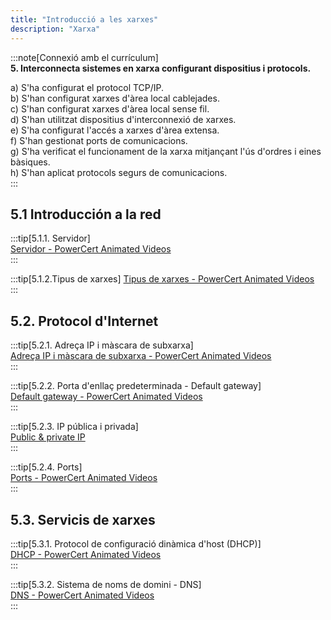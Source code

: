 ```yaml
---  
title: "Introducció a les xarxes"  
description: "Xarxa"  
---  
```


:::note[Connexió amb el currículum]  
**5. Interconnecta sistemes en xarxa configurant dispositius i protocols.**    

a) S'ha configurat el protocol TCP/IP.  
b) S'han configurat xarxes d'àrea local cablejades.  
c) S'han configurat xarxes d'àrea local sense fil.  
d) S'han utilitzat dispositius d'interconnexió de xarxes.  
e) S'ha configurat l'accés a xarxes d'àrea extensa.  
f) S'han gestionat ports de comunicacions.  
g) S'ha verificat el funcionament de la xarxa mitjançant l'ús d'ordres i eines bàsiques.  
h) S'han aplicat protocols segurs de comunicacions.  
:::  

## 5.1 Introducción a la red
:::tip[5.1.1. Servidor]  
[Servidor - PowerCert Animated Videos](https://www.youtube.com/watch?v=UjCDWCeHCzY)  
:::  

:::tip[5.1.2.Tipus de xarxes]
[Tipus de xarxes - PowerCert Animated Videos](https://www.youtube.com/watch?v=NyZWSvSj8ek)  
:::  

## 5.2. Protocol d'Internet
:::tip[5.2.1. Adreça IP i màscara de subxarxa]  
[Adreça IP i màscara de subxarxa - PowerCert Animated Videos](https://www.youtube.com/watch?v=s_Ntt6eTn94)  
:::  

:::tip[5.2.2. Porta d'enllaç predeterminada - Default gateway]  
[Default gateway - PowerCert Animated Videos](https://www.youtube.com/watch?v=pCcJFdYNamc)  
:::  

:::tip[5.2.3. IP pública i privada]  
[Public & private IP](https://www.youtube.com/watch?v=po8ZFG0Xc4Q)  
:::  

:::tip[5.2.4. Ports]  
[Ports - PowerCert Animated Videos](https://www.youtube.com/watch?v=g2fT-g9PX9o)  
:::  

## 5.3. Servicis de xarxes
:::tip[5.3.1. Protocol de configuració dinàmica d'host (DHCP)]  
[DHCP - PowerCert Animated Videos](https://www.youtube.com/watch?v=e6-TaH5bkjo)  
:::  

:::tip[5.3.2. Sistema de noms de domini - DNS]  
[DNS - PowerCert Animated Videos](https://www.youtube.com/watch?v=mpQZVYPuDGU)  
:::